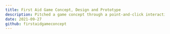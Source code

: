 ```yaml
---
title: First Aid Game Concept, Design and Prototype
description: Pitched a game concept through a point‑and‑click interactive website, informing the user about the game as well as highlighting the importance of first aid. Constructed a prototype of the game with custom 3D modelled objects and interactable elements.
date: 2021-09-27
github: firstaidgameconcept
---
```

